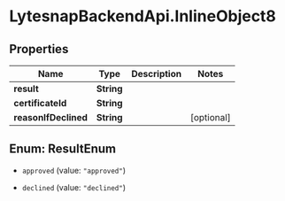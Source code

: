 # LytesnapBackendApi.InlineObject8

## Properties

Name | Type | Description | Notes
------------ | ------------- | ------------- | -------------
**result** | **String** |  | 
**certificateId** | **String** |  | 
**reasonIfDeclined** | **String** |  | [optional] 



## Enum: ResultEnum


* `approved` (value: `"approved"`)

* `declined` (value: `"declined"`)




